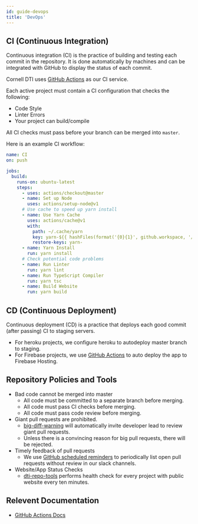 ```yaml
---
id: guide-devops
title: 'DevOps'
---
```


## CI (Continuous Integration)

Continuous integration (CI) is the practice of building and testing each commit in
the repository. It is done automatically by machines and can be integrated with GitHub
to display the status of each commit.

Cornell DTI uses [GitHub Actions](https://github.com/features/actions) as our CI service.

Each active project must contain a CI configuration that checks the following:

- Code Style
- Linter Errors
- Your project can build/compile

All CI checks must pass before your branch can be merged into `master`.

Here is an example CI workflow:

```yaml
name: CI
on: push

jobs:
  build:
    runs-on: ubuntu-latest
    steps:
      - uses: actions/checkout@master
      - name: Set up Node
        uses: actions/setup-node@v1
      # Use cache to speed up yarn install
      - name: Use Yarn Cache
        uses: actions/cache@v1
        with:
          path: ~/.cache/yarn
          key: yarn-${{ hashFiles(format('{0}{1}', github.workspace, '/yarn.lock')) }}
          restore-keys: yarn-
      - name: Yarn Install
        run: yarn install
      # Check potential code problems
      - name: Run Linter
        run: yarn lint
      - name: Run TypeScript Compiler
        run: yarn tsc
      - name: Build Website
        run: yarn build
```

## CD (Continuous Deployment)

Continuous deployment (CD) is a practice that deploys each good commit (after passing)
CI to staging servers.

- For heroku projects, we configure heroku to autodeploy master branch to staging.
- For Firebase projects, we use [GitHub Actions](https://github.com/features/actions) to auto
  deploy the app to Firebase Hosting.

## Repository Policies and Tools

- Bad code cannot be merged into master
  - All code must be committed to a separate branch before merging.
  - All code must pass CI checks before merging.
  - All code must pass code review before merging.
- Giant pull requests are prohibited.
  - [big-diff-warning](https://github.com/cornell-dti/big-diff-warning) will automatically invite
    developer lead to review giant pull requests.
  - Unless there is a convincing reason for big pull requests, there will be rejected.
- Timely feedback of pull requests
  - We use
    [GitHub scheduled reminders](https://help.github.com/en/github/setting-up-and-managing-organizations-and-teams/managing-scheduled-reminders-for-pull-requests)
    to periodically list open pull requests without review in our slack channels.
- Website/App Status Checks
  - [dti-repo-tools](https://github.com/cornell-dti/dti-repo-tools) performs health check for every
    project with public website every ten minutes.

## Relevent Documentation

- [GitHub Actions Docs](https://help.github.com/en/actions/configuring-and-managing-workflows)
